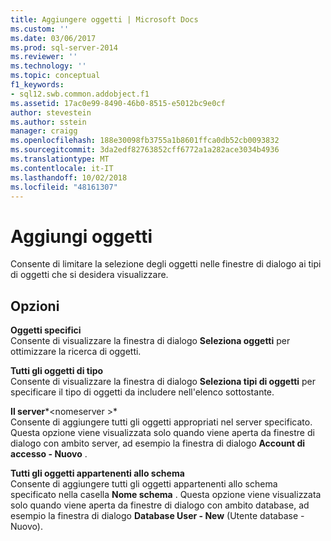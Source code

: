 ```yaml
---
title: Aggiungere oggetti | Microsoft Docs
ms.custom: ''
ms.date: 03/06/2017
ms.prod: sql-server-2014
ms.reviewer: ''
ms.technology: ''
ms.topic: conceptual
f1_keywords:
- sql12.swb.common.addobject.f1
ms.assetid: 17ac0e99-8490-46b0-8515-e5012bc9e0cf
author: stevestein
ms.author: sstein
manager: craigg
ms.openlocfilehash: 188e30098fb3755a1b8601ffca0db52cb0093832
ms.sourcegitcommit: 3da2edf82763852cff6772a1a282ace3034b4936
ms.translationtype: MT
ms.contentlocale: it-IT
ms.lasthandoff: 10/02/2018
ms.locfileid: "48161307"
---
```

# <a name="add-objects"></a>Aggiungi oggetti
  Consente di limitare la selezione degli oggetti nelle finestre di dialogo ai tipi di oggetti che si desidera visualizzare.  
  
## <a name="options"></a>Opzioni  
 **Oggetti specifici**  
 Consente di visualizzare la finestra di dialogo **Seleziona oggetti** per ottimizzare la ricerca di oggetti.  
  
 **Tutti gli oggetti di tipo**  
 Consente di visualizzare la finestra di dialogo **Seleziona tipi di oggetti** per specificare il tipo di oggetti da includere nell'elenco sottostante.  
  
 **Il server***\<nomeserver >*   
 Consente di aggiungere tutti gli oggetti appropriati nel server specificato. Questa opzione viene visualizzata solo quando viene aperta da finestre di dialogo con ambito server, ad esempio la finestra di dialogo **Account di accesso - Nuovo** .  
  
 **Tutti gli oggetti appartenenti allo schema**  
 Consente di aggiungere tutti gli oggetti appartenenti allo schema specificato nella casella **Nome schema** . Questa opzione viene visualizzata solo quando viene aperta da finestre di dialogo con ambito database, ad esempio la finestra di dialogo **Database User - New** (Utente database - Nuovo).  
  
  

